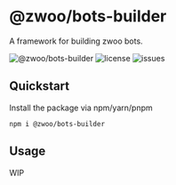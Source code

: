 # @zwoo/bots-builder

A framework for building zwoo bots.

![@zwoo/bots-builder](https://img.shields.io/npm/v/@zwoo/bots-builder?style=for-the-badge&label=@zwoo/bots-builder)
![license](https://img.shields.io/github/license/zwoo-hq/bots-dashboard?style=for-the-badge)
![issues](https://img.shields.io/github/issues/zwoo-hq/bots-dashboard?style=for-the-badge)

## Quickstart

Install the package via npm/yarn/pnpm

`npm i @zwoo/bots-builder`

## Usage

WIP